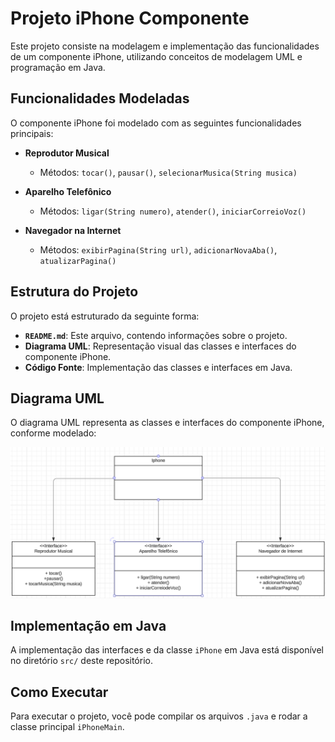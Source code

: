 # Projeto iPhone Componente

Este projeto consiste na modelagem e implementação das funcionalidades de um componente iPhone, utilizando conceitos de modelagem UML e programação em Java.

## Funcionalidades Modeladas

O componente iPhone foi modelado com as seguintes funcionalidades principais:

- **Reprodutor Musical**
  - Métodos: `tocar()`, `pausar()`, `selecionarMusica(String musica)`

- **Aparelho Telefônico**
  - Métodos: `ligar(String numero)`, `atender()`, `iniciarCorreioVoz()`

- **Navegador na Internet**
  - Métodos: `exibirPagina(String url)`, `adicionarNovaAba()`, `atualizarPagina()`

## Estrutura do Projeto

O projeto está estruturado da seguinte forma:

- **`README.md`**: Este arquivo, contendo informações sobre o projeto.
- **Diagrama UML**: Representação visual das classes e interfaces do componente iPhone.
- **Código Fonte**: Implementação das classes e interfaces em Java.

## Diagrama UML

O diagrama UML representa as classes e interfaces do componente iPhone, conforme modelado:

![Diagrama Uml](image.png)

## Implementação em Java

A implementação das interfaces e da classe `iPhone` em Java está disponível no diretório `src/` deste repositório.

## Como Executar

Para executar o projeto, você pode compilar os arquivos `.java` e rodar a classe principal `iPhoneMain`.


